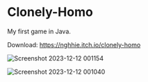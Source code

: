 # Clonely-Homo
My first game in Java.

Download: https://nghhie.itch.io/clonely-homo

![Screenshot 2023-12-12 001154](https://github.com/NgHHie/Clonely-Homo/assets/93481305/b8fa4897-4526-46d9-9f48-837d04eebe19)

![Screenshot 2023-12-12 001040](https://github.com/NgHHie/Clonely-Homo/assets/93481305/65f57c15-7853-4088-8863-5765eca02ce8)
